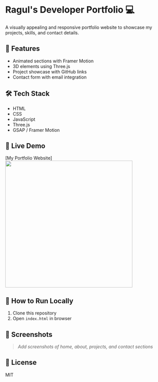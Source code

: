 # Ragul's Developer Portfolio 💻

A visually appealing and responsive portfolio website to showcase my projects, skills, and contact details.

## 🌟 Features
- Animated sections with Framer Motion
- 3D elements using Three.js
- Project showcase with GitHub links
- Contact form with email integration

## 🛠️ Tech Stack
- HTML
- CSS
- JavaScript
- Three.js
- GSAP / Framer Motion

## 🔗 Live Demo
[My Portfolio Website]<img src="screenshots/placeholder.txt
" width="400"/>


## 🧪 How to Run Locally
1. Clone this repository
2. Open `index.html` in browser

## 📸 Screenshots
> *Add screenshots of home, about, projects, and contact sections*

## 📄 License
MIT
